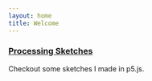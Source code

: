 ```yaml
---
layout: home
title: Welcome
---
```


### [Processing Sketches](p5js)
Checkout some sketches I made in p5.js.